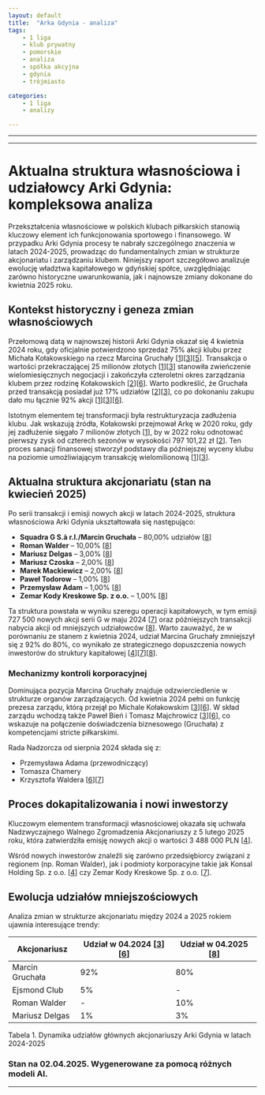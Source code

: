 ```yaml
---
layout: default
title:  "Arka Gdynia - analiza"
tags: 
    - 1 liga
    - klub prywatny
    - pomorskie
    - analiza
    - spółka akcyjna
    - gdynia
    - trójmiasto

categories:
    - 1 liga
    - analizy

---
```

[1]: https://przegladsportowy.onet.pl/pilka-nozna/1-liga/arka-gdynia-ma-nowego-wlasciciela-zaplacil-za-klub-grube-miliony/1qg1nnv  
[2]: https://dziennikbaltycki.pl/kim-sa-akcjonariusze-arki-gdynia-szesc-osob-i-podmiotow-decyduje-o-przyszlosci-pilkarskiej-spolki/ar/c2-17172435  
[3]: https://sportowefakty.wp.pl/pilka-nozna/1115310/wielkie-zmiany-w-polskim-klubie-nowy-wlasciciel-zaplacil-miliony  
[4]: https://www.arka.gdynia.pl/news,25407-komunikat-klubu-dotyczacy-podwyzszenia-kapitalu-zakladowego.html  
[5]: https://www.trojmiasto.pl/sport/Arka-Gdynia-zmienila-wlasciciela-Marcin-Gruchala-kupil-akcje-Michala-Kolakowskiego-n187927.html  
[6]: https://www.zawszepomorze.pl/artykul/13116,arka-gdynia-zmienila-wlasciciela-czas-marcina-gruchaly  
[7]: https://arka.gdynia.pl/mobile/index_mo.php?akt=25023  
[8]: https://www.arka.gdynia.pl/news,25141-komunikat-dotyczacy-nabycia-akcji.html  
[9]: https://gdansk.tvp.pl/76810878/nowy-wlasciciel-arki  
[10]: https://rejestr.io/krs/12878/arka-gdynia  
[11]: https://www.arka.gdynia.pl/index.php?typ=prezesi&id=53  
[12]: https://www.arka.gdynia.pl/index.php?typ=tag&nazwa=akcjonariusze  
[13]: https://www.dailymotion.com/video/x8wd10u  
[14]: https://www.trojmiasto.pl/sport/Arka-Gdynia-ma-czterech-nowych-akcjonariuszy-Kibice-motywowali-pilkarzy-n189647.html  
[15]: https://gol24.pl/za-ile-sprzedano-arke-gdynia-nowy-wlasciciel-jednak-nie-zaplacil-25-milionow-zlotych/ar/c2p2-26174773  
[16]: https://www.trojmiasto.pl/sport/Znicz-Pruszkow-Arka-Gdynia-Trzech-nowych-akcjonariuszy-Mniej-Marcina-Gruchaly-n199441.html  
[17]: https://dziennikbaltycki.pl/marcin-gruchala-ludzie-widza-zmiane-wizerunku-arki-gdynia-grono-duzych-sponsorow-bedzie-sie-zwiekszac/ar/c2p2-27198445  
[18]: https://dziennikbaltycki.pl/tag/arka-gdynia-akcjonariusze  
[19]: https://sport.tvp.pl/76810118/nowy-wlasciciel-o-celach-arki-nie-zamierzamy-balansowac  

---
---

# Aktualna struktura własnościowa i udziałowcy Arki Gdynia: kompleksowa analiza  

Przekształcenia własnościowe w polskich klubach piłkarskich stanowią kluczowy element ich funkcjonowania sportowego i finansowego. W przypadku Arki Gdynia procesy te nabrały szczególnego znaczenia w latach 2024-2025, prowadząc do fundamentalnych zmian w strukturze akcjonariatu i zarządzaniu klubem. Niniejszy raport szczegółowo analizuje ewolucję władztwa kapitałowego w gdyńskiej spółce, uwzględniając zarówno historyczne uwarunkowania, jak i najnowsze zmiany dokonane do kwietnia 2025 roku.  

## Kontekst historyczny i geneza zmian własnościowych  
Przełomową datą w najnowszej historii Arki Gdynia okazał się 4 kwietnia 2024 roku, gdy oficjalnie potwierdzono sprzedaż 75% akcji klubu przez Michała Kołakowskiego na rzecz Marcina Gruchały \[[1]\]\[[3]\]\[[5]\]. Transakcja o wartości przekraczającej 25 milionów złotych \[[1]\]\[[3]\] stanowiła zwieńczenie wielomiesięcznych negocjacji i zakończyła czteroletni okres zarządzania klubem przez rodzinę Kołakowskich \[[2]\]\[[6]\]. Warto podkreślić, że Gruchała przed transakcją posiadał już 17% udziałów \[[2]\]\[[3]\], co po dokonaniu zakupu dało mu łącznie 92% akcji \[[1]\]\[[3]\]\[[6]\].  

Istotnym elementem tej transformacji była restrukturyzacja zadłużenia klubu. Jak wskazują źródła, Kołakowski przejmował Arkę w 2020 roku, gdy jej zadłużenie sięgało 7 milionów złotych \[[1]\], by w 2022 roku odnotować pierwszy zysk od czterech sezonów w wysokości 797 101,22 zł \[[2]\]. Ten proces sanacji finansowej stworzył podstawy dla późniejszej wyceny klubu na poziomie umożliwiającym transakcję wielomilionową \[[1]\]\[[3]\].  

## Aktualna struktura akcjonariatu (stan na kwiecień 2025)  
Po serii transakcji i emisji nowych akcji w latach 2024-2025, struktura własnościowa Arki Gdynia ukształtowała się następująco:  

- **Squadra G S.à r.l./Marcin Gruchała** – 80,00% udziałów \[[8]\]  
- **Roman Walder** – 10,00% \[[8]\]  
- **Mariusz Delgas** – 3,00% \[[8]\]  
- **Mariusz Czoska** – 2,00% \[[8]\]  
- **Marek Mackiewicz** – 2,00% \[[8]\]  
- **Paweł Todorow** – 1,00% \[[8]\]  
- **Przemysław Adam** – 1,00% \[[8]\]  
- **Zemar Kody Kreskowe Sp. z o.o.** – 1,00% \[[8]\]  

Ta struktura powstała w wyniku szeregu operacji kapitałowych, w tym emisji 727 500 nowych akcji serii G w maju 2024 \[[7]\] oraz późniejszych transakcji nabycia akcji od mniejszych udziałowców \[[8]\]. Warto zauważyć, że w porównaniu ze stanem z kwietnia 2024, udział Marcina Gruchały zmniejszył się z 92% do 80%, co wynikało ze strategicznego dopuszczenia nowych inwestorów do struktury kapitałowej \[[4]\]\[[7]\]\[[8]\].  

### Mechanizmy kontroli korporacyjnej  
Dominująca pozycja Marcina Gruchały znajduje odzwierciedlenie w strukturze organów zarządzających. Od kwietnia 2024 pełni on funkcję prezesa zarządu, którą przejął po Michale Kołakowskim \[[3]\]\[[6]\]. W skład zarządu wchodzą także Paweł Bień i Tomasz Majchrowicz \[[3]\]\[[6]\], co wskazuje na połączenie doświadczenia biznesowego (Gruchała) z kompetencjami stricte piłkarskimi.  

Rada Nadzorcza od sierpnia 2024 składa się z:  
- Przemysława Adama (przewodniczący)  
- Tomasza Chamery  
- Krzysztofa Waldera \[[6]\]\[[7]\]  

## Proces dokapitalizowania i nowi inwestorzy  
Kluczowym elementem transformacji własnościowej okazała się uchwała Nadzwyczajnego Walnego Zgromadzenia Akcjonariuszy z 5 lutego 2025 roku, która zatwierdziła emisję nowych akcji o wartości 3 488 000 PLN \[[4]\].  

Wśród nowych inwestorów znaleźli się zarówno przedsiębiorcy związani z regionem (np. Roman Walder), jak i podmioty korporacyjne takie jak Konsal Holding Sp. z o.o. \[[4]\] czy Zemar Kody Kreskowe Sp. z o.o. \[[7]\].  

## Ewolucja udziałów mniejszościowych  
Analiza zmian w strukturze akcjonariatu między 2024 a 2025 rokiem ujawnia interesujące trendy:  

| Akcjonariusz               | Udział w 04.2024 \[[3]\]\[[6]\] | Udział w 04.2025 \[[8]\] |  
|----------------------------|------------------------|---------------------|  
| Marcin Gruchała            | 92%                    | 80%                 |  
| Ejsmond Club               | 5%                     | -                   |  
| Roman Walder               | -                      | 10%                 |  
| Mariusz Delgas             | 1%                     | 3%                  |  

Tabela 1. Dynamika udziałów głównych akcjonariuszy Arki Gdynia w latach 2024-2025  

### Stan na 02.04.2025. Wygenerowane za pomocą różnych modeli AI.
---